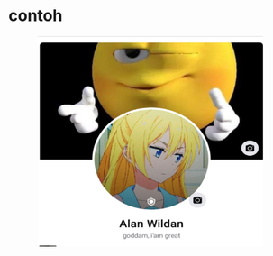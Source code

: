 # contoh
<p align="center">
<img src="lib/contoh.jpg" width="400" height="374.3373493975904" alt="contoh">
</p>
